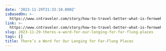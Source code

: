 ```yaml
---
date: '2023-11-29T21:33:10.000Z'
isBasedOn: >-
  https://www.cntraveler.com/story/how-to-travel-better-what-is-fernweh?utm_source=pocket-newtab-en-us
link: >-
  https://www.cntraveler.com/story/how-to-travel-better-what-is-fernweh?utm_source=pocket-newtab-en-us
slug: 2023-11-29-theres-a-word-for-our-longing-for-far-flung-places
tags: []
title: There’s a Word for Our Longing for Far-Flung Places
---
```


